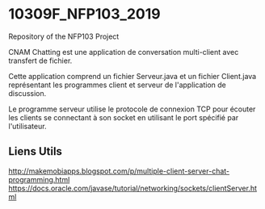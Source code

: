 # 10309F_NFP103_2019
Repository of the NFP103 Project  

CNAM Chatting est une application de conversation multi-client avec transfert de fichier.  

Cette application comprend un fichier Serveur.java et un fichier Client.java représentant les programmes client et serveur de l'application de discussion.  
   
Le programme serveur utilise le protocole de connexion TCP pour écouter les clients se connectant à son socket en utilisant le port spécifié par l'utilisateur.  




  
## Liens Utils
http://makemobiapps.blogspot.com/p/multiple-client-server-chat-programming.html
https://docs.oracle.com/javase/tutorial/networking/sockets/clientServer.html


